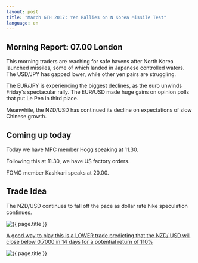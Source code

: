 ```yaml
---
layout: post
title: "March 6TH 2017: Yen Rallies on N Korea Missile Test"
language: en
---
```

## Morning Report: 07.00 London

This morning traders are reaching for safe havens after North Korea launched missiles, some of which landed in Japanese controlled waters. The USD/JPY has gapped lower, while other yen pairs are struggling. 

The EUR/JPY is experiencing the biggest declines, as the euro unwinds Friday's spectacular rally. The EUR/USD made huge gains on opinion polls that put Le Pen in third place. 

Meanwhile, the NZD/USD has continued its decline on expectations of slow Chinese growth.

## Coming up today

Today we have MPC member Hogg speaking at 11.30. 

Following this at 11.30, we have US factory orders. 

FOMC member Kashkari speaks at 20.00.

## Trade Idea

The NZD/USD continues to fall off the pace as dollar rate hike speculation continues.

<img class="post-image" src="{{ site.url }}/images/2017-03-06_07-27-56.jpg" alt="{{ page.title }}" title="{{ page.title }}">

<a href="%LINK%%?currency=GBP&market=forex&underlying=frxNZDUSD&formname=higherlower&duration_amount=14&duration_units=d&amount=10&amount_type=payout&expiry_type=duration&barrier=0.7000" target="_blank">A good way to play this is a LOWER trade predicting that the NZD/ USD will close below 0.7000 in 14 days for a potential return of 110%</a>

<img class="post-image" src="{{ site.url }}/images/2017-03-06_07-28-55.jpg" alt="{{ page.title }}" title="{{ page.title }}">